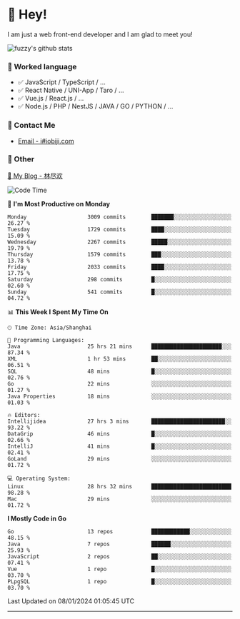 # 👋 Hey!

I am just a web front-end developer and I am glad to meet you!

![fuzzy's github stats](https://github-readme-stats.vercel.app/api?username=JaydenForYou&&show_icons=true&&title_color=1abc9c&&icon_color=1abc9c)


### 📝 Worked language

- ✅ JavaScript / TypeScript / ...
- ✅ React Native / UNI-App / Taro / ...
- ✅ Vue.js / React.js / ...
- ✅ Node.js / PHP / NestJS / JAVA / GO / PYTHON / ...

### 📮 Contact Me

- [Email - i#iobiji.com](mailto:i@iobiji.com)


### 🤪 Other

[📌 My Blog - 林尽欢](https://iobiji.com)

<!--START_SECTION:waka-->
![Code Time](http://img.shields.io/badge/Code%20Time-34%20hrs%2019%20mins-blue)

📅 **I'm Most Productive on Monday** 

```text
Monday                   3009 commits        ███████░░░░░░░░░░░░░░░░░░   26.27 % 
Tuesday                  1729 commits        ████░░░░░░░░░░░░░░░░░░░░░   15.09 % 
Wednesday                2267 commits        █████░░░░░░░░░░░░░░░░░░░░   19.79 % 
Thursday                 1579 commits        ███░░░░░░░░░░░░░░░░░░░░░░   13.78 % 
Friday                   2033 commits        ████░░░░░░░░░░░░░░░░░░░░░   17.75 % 
Saturday                 298 commits         █░░░░░░░░░░░░░░░░░░░░░░░░   02.60 % 
Sunday                   541 commits         █░░░░░░░░░░░░░░░░░░░░░░░░   04.72 % 
```


📊 **This Week I Spent My Time On** 

```text
🕑︎ Time Zone: Asia/Shanghai

💬 Programming Languages: 
Java                     25 hrs 21 mins      ██████████████████████░░░   87.34 % 
XML                      1 hr 53 mins        ██░░░░░░░░░░░░░░░░░░░░░░░   06.51 % 
SQL                      48 mins             █░░░░░░░░░░░░░░░░░░░░░░░░   02.76 % 
Go                       22 mins             ░░░░░░░░░░░░░░░░░░░░░░░░░   01.27 % 
Java Properties          18 mins             ░░░░░░░░░░░░░░░░░░░░░░░░░   01.03 % 

🔥 Editors: 
Intellijidea             27 hrs 3 mins       ███████████████████████░░   93.22 % 
DataGrip                 46 mins             █░░░░░░░░░░░░░░░░░░░░░░░░   02.66 % 
IntelliJ                 41 mins             █░░░░░░░░░░░░░░░░░░░░░░░░   02.41 % 
GoLand                   29 mins             ░░░░░░░░░░░░░░░░░░░░░░░░░   01.72 % 

💻 Operating System: 
Linux                    28 hrs 32 mins      █████████████████████████   98.28 % 
Mac                      29 mins             ░░░░░░░░░░░░░░░░░░░░░░░░░   01.72 % 
```

**I Mostly Code in Go** 

```text
Go                       13 repos            ████████████░░░░░░░░░░░░░   48.15 % 
Java                     7 repos             ██████░░░░░░░░░░░░░░░░░░░   25.93 % 
JavaScript               2 repos             ██░░░░░░░░░░░░░░░░░░░░░░░   07.41 % 
Vue                      1 repo              █░░░░░░░░░░░░░░░░░░░░░░░░   03.70 % 
PLpgSQL                  1 repo              █░░░░░░░░░░░░░░░░░░░░░░░░   03.70 % 
```




 Last Updated on 08/01/2024 01:05:45 UTC
<!--END_SECTION:waka-->
---

